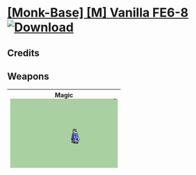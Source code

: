 # [\[Monk-Base\] \[M\] Vanilla FE6-8](./) [![Download](https://img.shields.io/badge/Download-%5BMonk--Base%5D%20%5BM%5D%20Vanilla%20FE6-8-red)](https://minhaskamal.github.io/DownGit/#/home?url=https://github.com/Klokinator/FE-Repo/tree/main/Battle%20Animations/Magi%20-%20Holy-Type/%5BMonk-Base%5D%20%5BM%5D%20Vanilla%20FE6-8)
## Credits



## Weapons

| <b>Magic</b><br/><img alt="Magic animation" src="./6.%20Magic/Magic.gif"/> |
| :---: |

